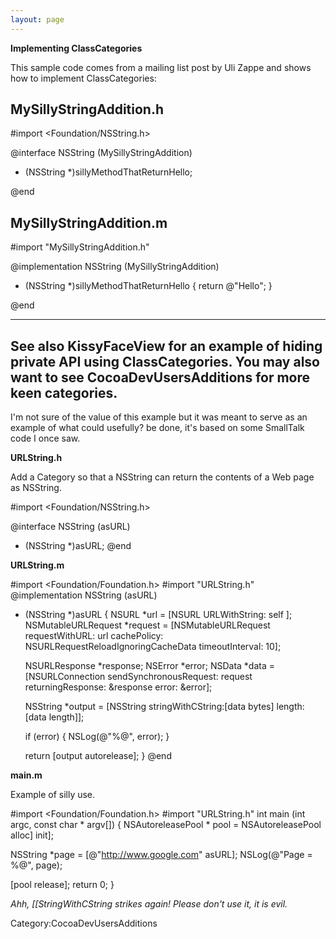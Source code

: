 ```yaml
---
layout: page
---
```


**Implementing ClassCategories**

This sample code comes from a mailing list post by Uli Zappe and shows how to implement ClassCategories:


**MySillyStringAddition.h**
----
    
 #import <Foundation/NSString.h>
 
 @interface NSString (MySillyStringAddition)
 
 - (NSString *)sillyMethodThatReturnHello;
 
 @end



**MySillyStringAddition.m**
----
    
 #import "MySillyStringAddition.h"
 
 @implementation NSString (MySillyStringAddition)
 
 - (NSString *)sillyMethodThatReturnHello
 	{
 		return @"Hello";
 	}
 
 @end


----

See also KissyFaceView for an example of hiding private API using ClassCategories.  You may also want to see CocoaDevUsersAdditions for more keen categories.
----
I'm not sure of the value of this example but it was meant to serve as an example of what could usefully? be done, it's based on some SmallTalk code I once saw.

**URLString.h**

Add a Category so that a NSString can return the contents of a Web page as NSString.

    
 #import <Foundation/NSString.h>
 
 @interface NSString (asURL)
 - (NSString *)asURL;
 @end

 
**URLString.m**
    
 #import <Foundation/Foundation.h>
 #import "URLString.h"
 @implementation NSString (asURL)
 - (NSString *)asURL
 {
   NSURL *url = [NSURL URLWithString: self ];
   NSMutableURLRequest *request = [NSMutableURLRequest requestWithURL: url
                                                          cachePolicy: NSURLRequestReloadIgnoringCacheData
                                                      timeoutInterval: 10];
   
   NSURLResponse *response;
   NSError *error;
   NSData *data = [NSURLConnection
                    sendSynchronousRequest: request
                    returningResponse: &response
                    error: &error];
   
   NSString *output = [NSString stringWithCString:[data bytes] length:[data length]];
   
   if (error) {
     NSLog(@"%@", error);
   }
   
   return [output autorelease];
 }
 @end

**main.m**

Example of silly use.

    
 #import <Foundation/Foundation.h>
 #import "URLString.h"
 int main (int argc, const char * argv[]) {
   NSAutoreleasePool * pool = NSAutoreleasePool alloc] init];
   
   NSString *page = [@"http://www.google.com" asURL];
   NSLog(@"Page = %@", page);
   
   [pool release];
   return 0;
 }

*Ahh, [[StringWithCString strikes again! Please don't use it, it is evil.*


Category:CocoaDevUsersAdditions
